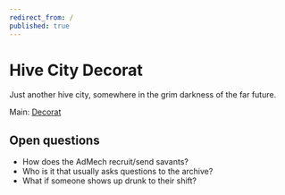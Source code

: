 ```yaml
---
redirect_from: /
published: true
---
```


# Hive City Decorat

Just another hive city, somewhere in the grim darkness of the far future.

Main: [Decorat](places/hive.md)

Open questions
--------------

- How does the AdMech recruit/send savants?
- Who is it that usually asks questions to the archive?
- What if someone shows up drunk to their shift?


<!-- {% include toc.html %} -->
